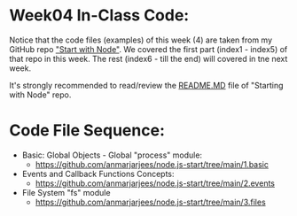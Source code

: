 # Week04 In-Class Code:
Notice that the code files (examples) of this week (4) are taken from my GitHub repo ["Start with Node"](https://github.com/anmarjarjees/node.js-start). We covered the first part (index1 - index5) of that repo in this week. The rest (index6 - till the end) will covered in tne next week.

It's strongly recommended to read/review the [README.MD](https://github.com/anmarjarjees/node.js-start) file of "Starting with Node" repo.

# Code File Sequence:
- Basic: Global Objects - Global "process" module:
    - https://github.com/anmarjarjees/node.js-start/tree/main/1.basic
- Events and Callback Functions Concepts:
    - https://github.com/anmarjarjees/node.js-start/tree/main/2.events
- File System "fs" module
    - https://github.com/anmarjarjees/node.js-start/tree/main/3.files
